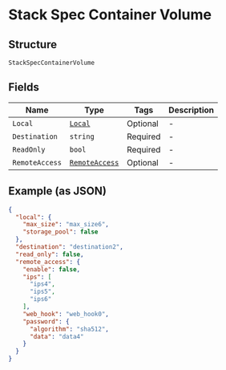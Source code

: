 
# Stack Spec Container Volume

## Structure

`StackSpecContainerVolume`

## Fields

| Name | Type | Tags | Description |
|  --- | --- | --- | --- |
| `Local` | [`Local`](../../doc/models/local.md) | Optional | - |
| `Destination` | `string` | Required | - |
| `ReadOnly` | `bool` | Required | - |
| `RemoteAccess` | [`RemoteAccess`](../../doc/models/remote-access.md) | Optional | - |

## Example (as JSON)

```json
{
  "local": {
    "max_size": "max_size6",
    "storage_pool": false
  },
  "destination": "destination2",
  "read_only": false,
  "remote_access": {
    "enable": false,
    "ips": [
      "ips4",
      "ips5",
      "ips6"
    ],
    "web_hook": "web_hook0",
    "password": {
      "algorithm": "sha512",
      "data": "data4"
    }
  }
}
```

